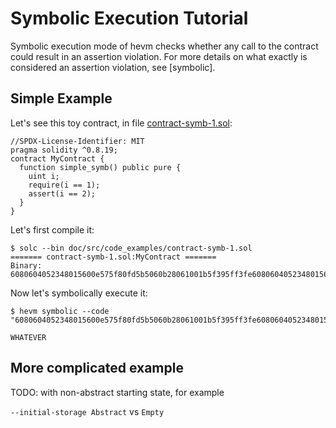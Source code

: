 # Symbolic Execution Tutorial

Symbolic execution mode of hevm checks whether any call to the contract could
result in an assertion violation. For more details on what exactly is considered an assertion violation, see
[symbolic].


## Simple Example

Let's see this toy contract, in file [contract-symb-1.sol](contract-symb-1.sol):

```solidity
//SPDX-License-Identifier: MIT
pragma solidity ^0.8.19;
contract MyContract {
  function simple_symb() public pure {
    uint i;
    require(i == 1);
    assert(i == 2);
  }
}
```

Let's first compile it:

```shell
$ solc --bin doc/src/code_examples/contract-symb-1.sol
======= contract-symb-1.sol:MyContract =======
Binary:
6080604052348015600e575f80fd5b5060b28061001b5f395ff3fe6080604052348015600e575f80fd5b50600436106026575f3560e01c8063881fc77c14602a575b5f80fd5b60306032565b005b5f60018114603e575f80fd5b60028114604c57604b604f565b5b50565b7f4e487b71000000000000000000000000000000000000000000000000000000005f52600160045260245ffdfea26469706673582212205b3c554bf52c7f17e2e57ad844a1a323de3ef0c4472642b71a3e3d5eb5a5dd7364736f6c63430008180033
```

Now let's symbolically execute it:
```shell
$ hevm symbolic --code "6080604052348015600e575f80fd5b5060b28061001b5f395ff3fe6080604052348015600e575f80fd5b50600436106026575f3560e01c8063881fc77c14602a575b5f80fd5b60306032565b005b5f60018114603e575f80fd5b60028114604c57604b604f565b5b50565b7f4e487b71000000000000000000000000000000000000000000000000000000005f52600160045260245ffdfea26469706673582212205b3c554bf52c7f17e2e57ad844a1a323de3ef0c4472642b71a3e3d5eb5a5dd7364736f6c63430008180033"

WHATEVER
```

## More complicated example

TODO: with non-abstract starting state, for example

`--initial-storage Abstract` vs `Empty`

